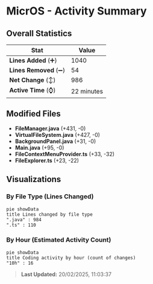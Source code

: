 # MicrOS - Activity Summary 

## Overall Statistics

| Stat                   | Value                                                             |
| ---------------------- | ----------------------------------------------------------------- |
| **Lines Added** (➕)   | 1040                                          |
| **Lines Removed** (➖) | 54                                        |
| **Net Change** (↕)    | 986                |
| **Active Time** (⌚)   | 22 minutes |


## Modified Files
- **FileManager.java** (+431, -0)
- **VirtualFileSystem.java** (+427, -0)
- **BackgroundPanel.java** (+31, -0)
- **Main.java** (+95, -0)
- **FileContextMenuProvider.ts** (+33, -32)
- **FileExplorer.ts** (+23, -22)

## Visualizations

### By File Type (Lines Changed)

```mermaid
pie showData
title Lines changed by file type
".java" : 984
".ts" : 110
```

### By Hour (Estimated Activity Count)

```mermaid
pie showData
title Coding activity by hour (count of changes)
"10h" : 16
```


> **Last Updated:** 20/02/2025, 11:03:37